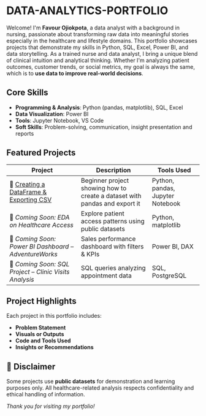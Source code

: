 # DATA-ANALYTICS-PORTFOLIO
Welcome! I'm **Favour Ojiokpota**, a data analyst with a background in nursing, passionate about transforming raw data into meaningful stories especially in the healthcare and lifestyle domains. This portfolio showcases projects that demonstrate my skills in Python, SQL, Excel, Power BI, and data storytelling.
As a trained nurse and data analyst, I bring a unique blend of clinical intuition and analytical thinking. Whether I'm analyzing patient outcomes, customer trends, or social metrics, my goal is always the same, which is to **use data to improve real-world decisions**.

## Core Skills

- **Programming & Analysis**: Python (pandas, matplotlib), SQL, Excel
- **Data Visualization**: Power BI
- **Tools**: Jupyter Notebook, VS Code 
- **Soft Skills**: Problem-solving, communication, insight presentation and reports

## Featured Projects

| Project | Description | Tools Used |
|--------|-------------|------------|
| 🔹 [Creating a DataFrame & Exporting CSV](https://github.com/fae-o/Creating-DataFrame-CSV) | Beginner project showing how to create a dataset with pandas and export it | Python, pandas, Jupyter Notebook |
| 🔹 *Coming Soon: EDA on Healthcare Access* | Explore patient access patterns using public datasets | Python, matplotlib |
| 🔹 *Coming Soon: Power BI Dashboard – AdventureWorks* | Sales performance dashboard with filters & KPIs | Power BI, DAX |
| 🔹 *Coming Soon: SQL Project – Clinic Visits Analysis* | SQL queries analyzing appointment data | SQL, PostgreSQL |

## Project Highlights

Each project in this portfolio includes:
- **Problem Statement**
- **Visuals or Outputs**
- **Code and Tools Used**
- **Insights or Recommendations**

## 📌 Disclaimer
Some projects use **public datasets** for demonstration and learning purposes only. All healthcare-related analysis respects confidentiality and ethical handling of information.

_Thank you for visiting my portfolio!_

